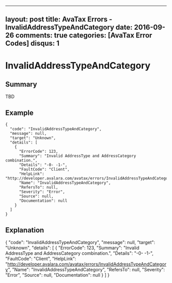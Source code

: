 
---
layout: post
title: AvaTax Errors - InvalidAddressTypeAndCategory
date: 2016-09-26
comments: true
categories: [AvaTax Error Codes]
disqus: 1
---

# InvalidAddressTypeAndCategory

## Summary

TBD

## Example

    {
      "code": "InvalidAddressTypeAndCategory",
      "message": null,
      "target": "Unknown",
      "details": [
        {
          "ErrorCode": 123,
          "Summary": "Invalid AddressType and AddressCategory combination.",
          "Details": "-0- -1-",
          "FaultCode": "Client",
          "HelpLink": "http://developer.avalara.com/avatax/errors/InvalidAddressTypeAndCategory",
          "Name": "InvalidAddressTypeAndCategory",
          "RefersTo": null,
          "Severity": "Error",
          "Source": null,
          "Documentation": null
        }
      ]
    }

## Explanation

{
      "code": "InvalidAddressTypeAndCategory",
      "message": null,
      "target": "Unknown",
      "details": [
        {
          "ErrorCode": 123,
          "Summary": "Invalid AddressType and AddressCategory combination.",
          "Details": "-0- -1-",
          "FaultCode": "Client",
          "HelpLink": "http://developer.avalara.com/avatax/errors/InvalidAddressTypeAndCategory",
          "Name": "InvalidAddressTypeAndCategory",
          "RefersTo": null,
          "Severity": "Error",
          "Source": null,
          "Documentation": null
        }
      ]
    }
